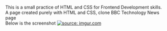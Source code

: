This is a small practice of HTML and CSS for Frontend Development skills.<br> 
A page created purely with HTML and CSS, clone BBC Technology News page<br> 
Below is the screenshot <a href="https://imgur.com/AIHYWPc"><img src="https://i.imgur.com/AIHYWPc.png" title="source: imgur.com" /></a>
